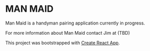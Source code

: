 # MAN MAID

Man Maid is a handyman pairing application currently in progress.

For more information about Man Maid contact Jim at (TBD)

This project was bootstrapped with [Create React App](https://github.com/facebook/create-react-app).
